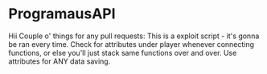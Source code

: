 # ProgramausAPI
Hii
Couple o' things for any pull requests:
This is a exploit script - it's gonna be ran every time. Check for attributes under player whenever connecting functions, or else you'll just stack same functions over and over. Use attributes for ANY data saving.
